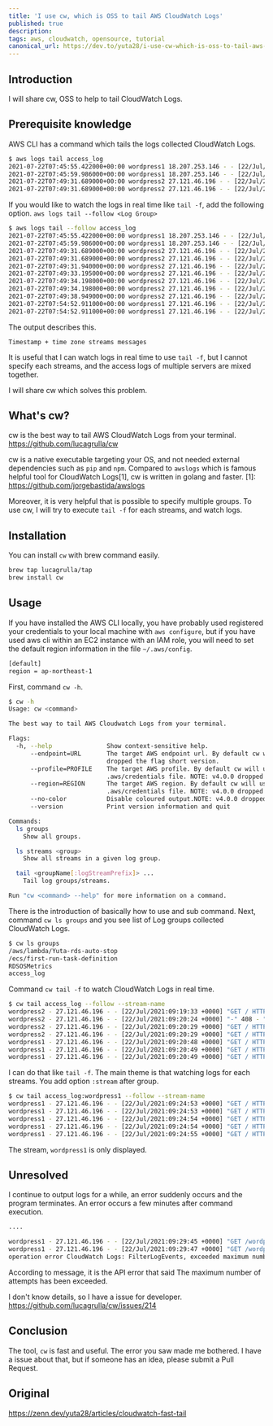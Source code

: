 ```yaml
---
title: 'I use cw, which is OSS to tail AWS CloudWatch Logs'
published: true
description:
tags: aws, cloudwatch, opensource, tutorial
canonical_url: https://dev.to/yuta28/i-use-cw-which-is-oss-to-tail-aws-cloudwatch-logs-2e9g
---
```


## Introduction

I will share cw, OSS to help to tail CloudWatch Logs.

## Prerequisite knowledge

AWS CLI has a command which tails the logs collected CloudWatch Logs.

```bash
$ aws logs tail access_log
2021-07-22T07:45:55.422000+00:00 wordpress1 18.207.253.146 - - [22/Jul/2021:07:45:54 +0000] "GET /.env HTTP/1.1" 404 196 "-" "Mozilla/5.0 (X11; Linux x86_64) AppleWebKit/537.36 (KHTML, like Gecko) Chrome/81.0.4044.129 Safari/537.36"
2021-07-22T07:45:59.986000+00:00 wordpress1 18.207.253.146 - - [22/Jul/2021:07:45:55 +0000] "POST / HTTP/1.1" 404 196 "-" "Mozilla/5.0 (X11; Linux x86_64) AppleWebKit/537.36 (KHTML, like Gecko) Chrome/81.0.4044.129 Safari/537.36"
2021-07-22T07:49:31.689000+00:00 wordpress2 27.121.46.196 - - [22/Jul/2021:07:49:31 +0000] "GET / HTTP/1.1" 403 4890 "-" "Mozilla/5.0 (Windows NT 10.0; Win64; x64) AppleWebKit/537.36 (KHTML, like Gecko) Chrome/91.0.4472.164 Safari/537.36"
2021-07-22T07:49:31.689000+00:00 wordpress2 27.121.46.196 - - [22/Jul/2021:07:49:31 +0000] "GET /icons/apache_pb2.gif HTTP/1.1" 200 4234 "http://13.231.136.114/" "Mozilla/5.0 (Windows NT 10.0; Win64; x64) AppleWebKit/537.36 (KHTML, like Gecko) Chrome/91.0.4472.164 Safari/537.36"
```

If you would like to watch the logs in real time like `tail -f`, add the following option. `aws logs tail --follow <Log Group>`

```bash
$ aws logs tail --follow access_log
2021-07-22T07:45:55.422000+00:00 wordpress1 18.207.253.146 - - [22/Jul/2021:07:45:54 +0000] "GET /.env HTTP/1.1" 404 196 "-" "Mozilla/5.0 (X11; Linux x86_64) AppleWebKit/537.36 (KHTML, like Gecko) Chrome/81.0.4044.129 Safari/537.36"
2021-07-22T07:45:59.986000+00:00 wordpress1 18.207.253.146 - - [22/Jul/2021:07:45:55 +0000] "POST / HTTP/1.1" 404 196 "-" "Mozilla/5.0 (X11; Linux x86_64) AppleWebKit/537.36 (KHTML, like Gecko) Chrome/81.0.4044.129 Safari/537.36"
2021-07-22T07:49:31.689000+00:00 wordpress2 27.121.46.196 - - [22/Jul/2021:07:49:31 +0000] "GET / HTTP/1.1" 403 4890 "-" "Mozilla/5.0 (Windows NT 10.0; Win64; x64) AppleWebKit/537.36 (KHTML, like Gecko) Chrome/91.0.4472.164 Safari/537.36"
2021-07-22T07:49:31.689000+00:00 wordpress2 27.121.46.196 - - [22/Jul/2021:07:49:31 +0000] "GET /icons/apache_pb2.gif HTTP/1.1" 200 4234 "http://13.231.136.114/" "Mozilla/5.0 (Windows NT 10.0; Win64; x64) AppleWebKit/537.36 (KHTML, like Gecko) Chrome/91.0.4472.164 Safari/537.36"
2021-07-22T07:49:31.940000+00:00 wordpress2 27.121.46.196 - - [22/Jul/2021:07:49:31 +0000] "GET /icons/poweredby.png HTTP/1.1" 200 3412 "http://13.231.136.114/" "Mozilla/5.0 (Windows NT 10.0; Win64; x64) AppleWebKit/537.36 (KHTML, like Gecko) Chrome/91.0.4472.164 Safari/537.36"
2021-07-22T07:49:33.195000+00:00 wordpress2 27.121.46.196 - - [22/Jul/2021:07:49:31 +0000] "GET /favicon.ico HTTP/1.1" 404 196 "http://13.231.136.114/" "Mozilla/5.0 (Windows NT 10.0; Win64; x64) AppleWebKit/537.36 (KHTML, like Gecko) Chrome/91.0.4472.164 Safari/537.36"
2021-07-22T07:49:34.198000+00:00 wordpress2 27.121.46.196 - - [22/Jul/2021:07:49:33 +0000] "GET / HTTP/1.1" 403 4890 "https://www.google.com/" "Mozilla/5.0 (Windows NT 10.0; Win64; x64) AppleWebKit/537.36 (KHTML, like Gecko) Chrome/91.0.4472.77 Safari/537.36"
2021-07-22T07:49:34.198000+00:00 wordpress2 27.121.46.196 - - [22/Jul/2021:07:49:34 +0000] "GET /icons/poweredby.png HTTP/1.1" 200 3412 "http://13.231.136.114/" "Mozilla/5.0 (Windows NT 10.0; Win64; x64) AppleWebKit/537.36 (KHTML, like Gecko) Chrome/91.0.4472.77 Safari/537.36"
2021-07-22T07:49:38.949000+00:00 wordpress2 27.121.46.196 - - [22/Jul/2021:07:49:34 +0000] "GET /icons/apache_pb2.gif HTTP/1.1" 200 4234 "http://13.231.136.114/" "Mozilla/5.0 (Windows NT 10.0; Win64; x64) AppleWebKit/537.36 (KHTML, like Gecko) Chrome/91.0.4472.77 Safari/537.36"
2021-07-22T07:54:52.911000+00:00 wordpress1 27.121.46.196 - - [22/Jul/2021:07:54:52 +0000] "GET / HTTP/1.1" 403 4890 "-" "Mozilla/5.0 (Windows NT 10.0; Win64; x64) AppleWebKit/537.36 (KHTML, like Gecko) Chrome/91.0.4472.164 Safari/537.36"
2021-07-22T07:54:52.911000+00:00 wordpress1 27.121.46.196 - - [22/Jul/2021:07:54:52 +0000] "GET /icons/apache_pb2.gif HTTP/1.1" 200 4234 "http://54.168.233.33/" "Mozilla/5.0 (Windows NT 10.0; Win64; x64) AppleWebKit/537.36 (KHTML, like Gecko) Chrome/91.0.4472.164 Safari/537.36"
```

The output describes this.

`Timestamp + time zone streams messages`

It is useful that I can watch logs in real time to use `tail -f`, but I cannot specify each streams, and the access logs of multiple servers are mixed together.

I will share cw which solves this problem.

## What's cw?

cw is the best way to tail AWS CloudWatch Logs from your terminal. https://github.com/lucagrulla/cw

cw is a native executable targeting your OS, and not needed external dependencies such as `pip` and `npm`. Compared to `awslogs` which is famous helpful tool for CloudWatch Logs[1], cw is written in golang and faster. [1]: https://github.com/jorgebastida/awslogs

Moreover, it is very helpful that is possible to specify multiple groups. To use cw, I will try to execute `tail -f` for each streams, and watch logs.

## Installation

You can install `cw` with brew command easily.

```bash
brew tap lucagrulla/tap
brew install cw
```

## Usage

If you have installed the AWS CLI locally, you have probably used registered your credentials to your local machine with `aws configure`, but if you have used aws cli within an EC2 instance with an IAM role, you will need to set the default region information in the file `~/.aws/config`.

```bash
[default]
region = ap-northeast-1
```

First, command `cw -h`.

```bash
$ cw -h
Usage: cw <command>

The best way to tail AWS Cloudwatch Logs from your terminal.

Flags:
  -h, --help               Show context-sensitive help.
      --endpoint=URL       The target AWS endpoint url. By default cw will use the default aws endpoints. NOTE: v4.0.0
                           dropped the flag short version.
      --profile=PROFILE    The target AWS profile. By default cw will use the default profile defined in the
                           .aws/credentials file. NOTE: v4.0.0 dropped the flag short version.
      --region=REGION      The target AWS region. By default cw will use the default region defined in the
                           .aws/credentials file. NOTE: v4.0.0 dropped the flag short version.
      --no-color           Disable coloured output.NOTE: v4.0.0 dropped the flag short version.
      --version            Print version information and quit

Commands:
  ls groups
    Show all groups.

  ls streams <group>
    Show all streams in a given log group.

  tail <groupName[:logStreamPrefix]> ...
    Tail log groups/streams.

Run "cw <command> --help" for more information on a command.
```

There is the introduction of basically how to use and sub command. Next, command `cw ls groups` and you see list of Log groups collected CloudWatch Logs.

```bash
$ cw ls groups
/aws/lambda/Yuta-rds-auto-stop
/ecs/first-run-task-definition
RDSOSMetrics
access_log
```

Command `cw tail -f` to watch CloudWatch Logs in real time.

```bash
$ cw tail access_log --follow --stream-name
wordpress2 - 27.121.46.196 - - [22/Jul/2021:09:19:33 +0000] "GET / HTTP/1.1" 403 4890 "-" "Mozilla/5.0 (Windows NT 10.0; Win64; x64) AppleWebKit/537.36 (KHTML, like Gecko) Chrome/91.0.4472.164 Safari/537.36"
wordpress2 - 27.121.46.196 - - [22/Jul/2021:09:20:24 +0000] "-" 408 - "-" "-"
wordpress2 - 27.121.46.196 - - [22/Jul/2021:09:20:29 +0000] "GET / HTTP/1.1" 403 4890 "-" "Mozilla/5.0 (Windows NT 10.0; Win64; x64) AppleWebKit/537.36 (KHTML, like Gecko) Chrome/91.0.4472.164 Safari/537.36"
wordpress2 - 27.121.46.196 - - [22/Jul/2021:09:20:29 +0000] "GET / HTTP/1.1" 403 4890 "-" "Mozilla/5.0 (Windows NT 10.0; Win64; x64) AppleWebKit/537.36 (KHTML, like Gecko) Chrome/91.0.4472.164 Safari/537.36"
wordpress1 - 27.121.46.196 - - [22/Jul/2021:09:20:48 +0000] "GET / HTTP/1.1" 403 4890 "-" "Mozilla/5.0 (Windows NT 10.0; Win64; x64) AppleWebKit/537.36 (KHTML, like Gecko) Chrome/91.0.4472.164 Safari/537.36"
wordpress1 - 27.121.46.196 - - [22/Jul/2021:09:20:49 +0000] "GET / HTTP/1.1" 403 4890 "-" "Mozilla/5.0 (Windows NT 10.0; Win64; x64) AppleWebKit/537.36 (KHTML, like Gecko) Chrome/91.0.4472.164 Safari/537.36"
wordpress1 - 27.121.46.196 - - [22/Jul/2021:09:20:49 +0000] "GET / HTTP/1.1" 403 4890 "-" "Mozilla/5.0 (Windows NT 10.0; Win64; x64) AppleWebKit/537.36 (KHTML, like Gecko) Chrome/91.0.4472.164 Safari/537.36"
```

I can do that like `tail -f`. The main theme is that watching logs for each streams. You add option `:stream` after group.

```bash
$ cw tail access_log:wordpress1 --follow --stream-name
wordpress1 - 27.121.46.196 - - [22/Jul/2021:09:24:53 +0000] "GET / HTTP/1.1" 403 4890 "-" "Mozilla/5.0 (Windows NT 10.0; Win64; x64) AppleWebKit/537.36 (KHTML, like Gecko) Chrome/91.0.4472.164 Safari/537.36"
wordpress1 - 27.121.46.196 - - [22/Jul/2021:09:24:53 +0000] "GET / HTTP/1.1" 403 4890 "-" "Mozilla/5.0 (Windows NT 10.0; Win64; x64) AppleWebKit/537.36 (KHTML, like Gecko) Chrome/91.0.4472.164 Safari/537.36"
wordpress1 - 27.121.46.196 - - [22/Jul/2021:09:24:54 +0000] "GET / HTTP/1.1" 403 4890 "-" "Mozilla/5.0 (Windows NT 10.0; Win64; x64) AppleWebKit/537.36 (KHTML, like Gecko) Chrome/91.0.4472.164 Safari/537.36"
wordpress1 - 27.121.46.196 - - [22/Jul/2021:09:24:54 +0000] "GET / HTTP/1.1" 403 4890 "-" "Mozilla/5.0 (Windows NT 10.0; Win64; x64) AppleWebKit/537.36 (KHTML, like Gecko) Chrome/91.0.4472.164 Safari/537.36"
wordpress1 - 27.121.46.196 - - [22/Jul/2021:09:24:55 +0000] "GET / HTTP/1.1" 403 4890 "-" "Mozilla/5.0 (Windows NT 10.0; Win64; x64) AppleWebKit/537.36 (KHTML, like Gecko) Chrome/91.0.4472.164 Safari/537.36"
```

The stream, `wordpress1` is only displayed.

## Unresolved

I continue to output logs for a while, an error suddenly occurs and the program terminates. An error occurs a few minutes after command execution.

```bash
....

wordpress1 - 27.121.46.196 - - [22/Jul/2021:09:29:45 +0000] "GET /wordpress/wp-admin/plugin-install.php?tab=popular HTTP/1.1" 200 126481 "http://54.168.233.33/wordpress/wp-admin/plugin-install.php" "Mozilla/5.0 (Windows NT 10.0; Win64; x64) AppleWebKit/537.36 (KHTML, like Gecko) Chrome/91.0.4472.164 Safari/537.36"
wordpress1 - 27.121.46.196 - - [22/Jul/2021:09:29:47 +0000] "GET /wordpress/wp-admin/plugin-install.php?tab=recommended HTTP/1.1" 200 127412 "http://54.168.233.33/wordpress/wp-admin/plugin-install.php?tab=popular" "Mozilla/5.0 (Windows NT 10.0; Win64; x64) AppleWebKit/537.36 (KHTML, like Gecko) Chrome/91.0.4472.164 Safari/537.36"
operation error CloudWatch Logs: FilterLogEvents, exceeded maximum number of attempts, 3, https response error StatusCode: 400, RequestID: 69b981bb-0bcf-4263-951e-73aabf9ab379, api error ThrottlingException: Rate exceeded
```

According to message, it is the API error that said The maximum number of attempts has been exceeded.

I don't know details, so I have a issue for developer. https://github.com/lucagrulla/cw/issues/214

## Conclusion

The tool, `cw` is fast and useful. The error you saw made me bothered. I have a issue about that, but if someone has an idea, please submit a Pull Request.

## Original

https://zenn.dev/yuta28/articles/cloudwatch-fast-tail

